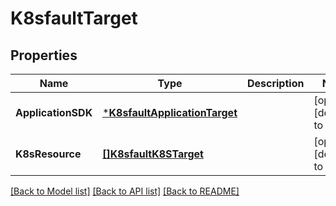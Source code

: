 # K8sfaultTarget

## Properties
Name | Type | Description | Notes
------------ | ------------- | ------------- | -------------
**ApplicationSDK** | [***K8sfaultApplicationTarget**](k8sfault.ApplicationTarget.md) |  | [optional] [default to null]
**K8sResource** | [**[]K8sfaultK8STarget**](k8sfault.K8STarget.md) |  | [optional] [default to null]

[[Back to Model list]](../README.md#documentation-for-models) [[Back to API list]](../README.md#documentation-for-api-endpoints) [[Back to README]](../README.md)

